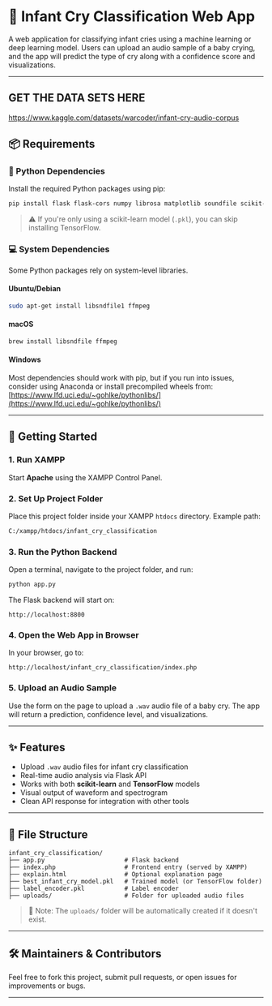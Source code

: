 
# 👶 Infant Cry Classification Web App

A web application for classifying infant cries using a machine learning or deep learning model. Users can upload an audio sample of a baby crying, and the app will predict the type of cry along with a confidence score and visualizations.

---

## GET THE DATA SETS HERE
https://www.kaggle.com/datasets/warcoder/infant-cry-audio-corpus

## 📦 Requirements

### 🔧 Python Dependencies

Install the required Python packages using pip:

```bash
pip install flask flask-cors numpy librosa matplotlib soundfile scikit-learn tensorflow
```

> ⚠️ If you're only using a scikit-learn model (`.pkl`), you can skip installing TensorFlow.

### 💻 System Dependencies

Some Python packages rely on system-level libraries.

#### Ubuntu/Debian

```bash
sudo apt-get install libsndfile1 ffmpeg
```

#### macOS

```bash
brew install libsndfile ffmpeg
```

#### Windows

Most dependencies should work with pip, but if you run into issues, consider using Anaconda or install precompiled wheels from:  
[https://www.lfd.uci.edu/~gohlke/pythonlibs/](https://www.lfd.uci.edu/~gohlke/pythonlibs/)

---

## 🚀 Getting Started

### 1. Run XAMPP

Start **Apache** using the XAMPP Control Panel.

### 2. Set Up Project Folder

Place this project folder inside your XAMPP `htdocs` directory. Example path:

```bash
C:/xampp/htdocs/infant_cry_classification
```

### 3. Run the Python Backend

Open a terminal, navigate to the project folder, and run:

```bash
python app.py
```

The Flask backend will start on:

```
http://localhost:8800
```

### 4. Open the Web App in Browser

In your browser, go to:

```
http://localhost/infant_cry_classification/index.php
```

### 5. Upload an Audio Sample

Use the form on the page to upload a `.wav` audio file of a baby cry. The app will return a prediction, confidence level, and visualizations.

---

## ✨ Features

- Upload `.wav` audio files for infant cry classification  
- Real-time audio analysis via Flask API  
- Works with both **scikit-learn** and **TensorFlow** models  
- Visual output of waveform and spectrogram  
- Clean API response for integration with other tools  

---

## 📁 File Structure

```
infant_cry_classification/
├── app.py                      # Flask backend
├── index.php                   # Frontend entry (served by XAMPP)
├── explain.html                # Optional explanation page
├── best_infant_cry_model.pkl   # Trained model (or TensorFlow folder)
├── label_encoder.pkl           # Label encoder
├── uploads/                    # Folder for uploaded audio files
```

> 📂 Note: The `uploads/` folder will be automatically created if it doesn't exist.

---

## 🛠️ Maintainers & Contributors

Feel free to fork this project, submit pull requests, or open issues for improvements or bugs.

---
